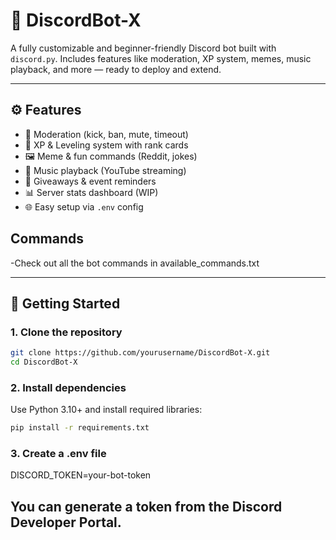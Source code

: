 # 🤖 DiscordBot-X

A fully customizable and beginner-friendly Discord bot built with `discord.py`. Includes features like moderation, XP system, memes, music playback, and more — ready to deploy and extend.

---

## ⚙️ Features

- 🔨 Moderation (kick, ban, mute, timeout)
- 🏅 XP & Leveling system with rank cards
- 🖼️ Meme & fun commands (Reddit, jokes)
- 🎵 Music playback (YouTube streaming)
- 🎉 Giveaways & event reminders
- 📊 Server stats dashboard (WIP)
- 🌐 Easy setup via `.env` config


## Commands

-Check out all the bot commands in available_commands.txt


---

## 🚀 Getting Started

### 1. Clone the repository

```bash
git clone https://github.com/yourusername/DiscordBot-X.git
cd DiscordBot-X
```

### 2. Install dependencies

Use Python 3.10+ and install required libraries:

```bash
pip install -r requirements.txt
```

### 3. Create a .env file

DISCORD_TOKEN=your-bot-token

You can generate a token from the Discord Developer Portal.
---
